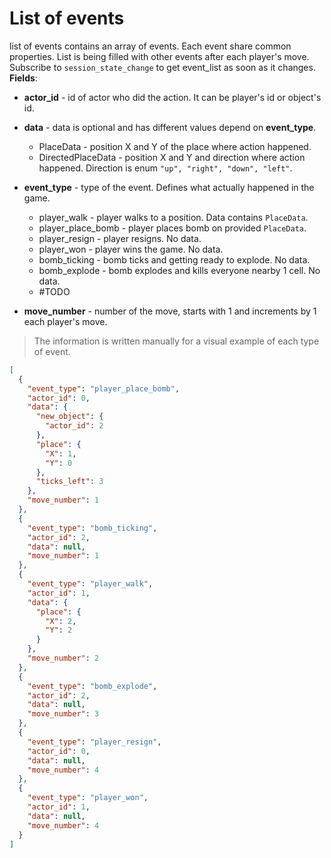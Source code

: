 # List of events
list of events contains an array of events. Each event share common properties. List is being filled with other events after each player's move. Subscribe to `session_state_change` to get event_list as soon as it changes.
**Fields**:
* **actor_id** - id of actor who did the action. It can be player's id or object's id. 
* **data** - data is optional and has different values depend on **event_type**.
	* PlaceData - position X and Y of the place where action happened.
	* DirectedPlaceData - position X and Y and direction where action happened. Direction is enum `"up", "right", "down", "left"`.
* **event_type** - type of the event. Defines what actually happened in the game. 
	* player_walk - player walks to a position. Data contains `PlaceData`.
	* player_place_bomb - player places bomb on provided `PlaceData`.
	* player_resign - player resigns. No data.
	* player_won - player wins the game. No data.
	* bomb_ticking - bomb ticks and getting ready to explode. No data.
	* bomb_explode - bomb explodes and kills everyone nearby 1 cell. No data.
	* #TODO

* **move_number** - number of the move, starts with 1 and increments by 1 each player's move.
> The information is written manually for a visual example of each type of event.
```json
[
  {
    "event_type": "player_place_bomb",
    "actor_id": 0,
    "data": {
      "new_object": {
        "actor_id": 2
      },
      "place": {
        "X": 1,
        "Y": 0
      },
      "ticks_left": 3
    },
    "move_number": 1
  },
  {
    "event_type": "bomb_ticking",
    "actor_id": 2,
    "data": null,
    "move_number": 1
  },
  {
    "event_type": "player_walk",
    "actor_id": 1,
    "data": {
      "place": {
        "X": 2,
        "Y": 2
      }
    },
    "move_number": 2
  },
  {
    "event_type": "bomb_explode",
    "actor_id": 2,
    "data": null,
    "move_number": 3
  },
  {
    "event_type": "player_resign",
    "actor_id": 0,
    "data": null,
    "move_number": 4
  },
  {
    "event_type": "player_won",
    "actor_id": 1,
    "data": null,
    "move_number": 4
  }
]
```